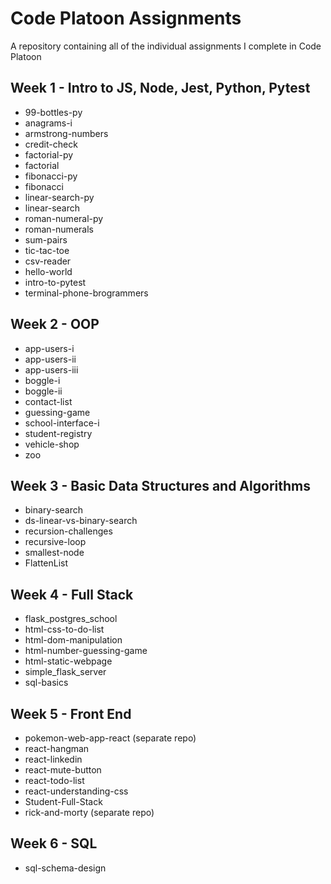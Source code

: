 # Code Platoon Assignments

A repository containing all of the individual assignments I complete in Code Platoon

## Week 1 - Intro to JS, Node, Jest, Python, Pytest

- 99-bottles-py
- anagrams-i
- armstrong-numbers
- credit-check
- factorial-py
- factorial
- fibonacci-py
- fibonacci
- linear-search-py
- linear-search
- roman-numeral-py
- roman-numerals
- sum-pairs
- tic-tac-toe
- csv-reader
- hello-world
- intro-to-pytest
- terminal-phone-brogrammers

## Week 2 - OOP

- app-users-i
- app-users-ii
- app-users-iii
- boggle-i
- boggle-ii
- contact-list
- guessing-game
- school-interface-i
- student-registry
- vehicle-shop
- zoo

## Week 3 - Basic Data Structures and Algorithms

- binary-search
- ds-linear-vs-binary-search
- recursion-challenges
- recursive-loop
- smallest-node
- FlattenList

## Week 4 - Full Stack

- flask_postgres_school
- html-css-to-do-list
- html-dom-manipulation
- html-number-guessing-game
- html-static-webpage
- simple_flask_server
- sql-basics

## Week 5 - Front End

- pokemon-web-app-react (separate repo)
- react-hangman
- react-linkedin
- react-mute-button
- react-todo-list
- react-understanding-css
- Student-Full-Stack
- rick-and-morty (separate repo)

## Week 6 - SQL

- sql-schema-design
